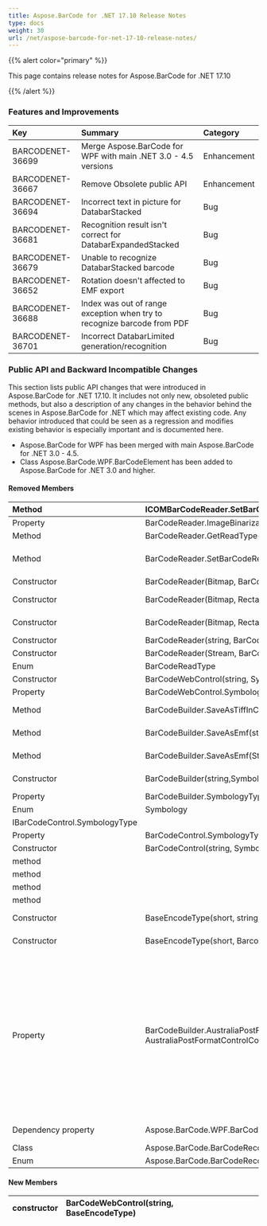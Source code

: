 ```yaml
---
title: Aspose.BarCode for .NET 17.10 Release Notes
type: docs
weight: 30
url: /net/aspose-barcode-for-net-17-10-release-notes/
---
```


{{% alert color="primary" %}} 

This page contains release notes for Aspose.BarCode for .NET 17.10

{{% /alert %}} 
### **Features and Improvements**

|**Key**|**Summary**|**Category**|
| :- | :- | :- |
|BARCODENET-36699|Merge Aspose.BarCode for WPF with main .NET 3.0 - 4.5 versions|Enhancement|
|BARCODENET-36667|Remove Obsolete public API|Enhancement|
|BARCODENET-36694|Incorrect text in picture for DatabarStacked|Bug|
|BARCODENET-36681|Recognition result isn't correct for DatabarExpandedStacked|Bug|
|BARCODENET-36679|Unable to recognize DatabarStacked barcode|Bug|
|BARCODENET-36652|Rotation doesn't affected to EMF export|Bug|
|BARCODENET-36688|Index was out of range exception when try to recognize barcode from PDF|Bug|
|BARCODENET-36701|Incorrect DatabarLimited generation/recognition|Bug|
### **Public API and Backward Incompatible Changes**
This section lists public API changes that were introduced in Aspose.BarCode for .NET 17.10. It includes not only new, obsoleted public methods, but also a description of any changes in the behavior behind the scenes in Aspose.BarCode for .NET which may affect existing code. Any behavior introduced that could be seen as a regression and modifies existing behavior is especially important and is documented here.

- Aspose.BarCode for WPF has been merged with main Aspose.BarCode for .NET 3.0 - 4.5.
- Class Aspose.BarCode.WPF.BarCodeElement has been added to Aspose.BarCode for .NET 3.0 and higher.
#### **Removed Members**

|Method|ICOMBarCodeReader.SetBarCodeReadType|Please use ICOMBarCodeReader.SetBarCodeReadType|
| :- | :- | :- |
|Property|BarCodeReader.ImageBinarizationHints|Please use ManualHints and RecognitionMode|
|Method|BarCodeReader.GetReadType()|Please use BarCodeReader.GetCodeType()|
|Method|BarCodeReader.SetBarCodeReadType()|Please use BarCodeReader.SetBarCodeReadType(BaseDecodeType type)|
|Constructor|BarCodeReader(Bitmap, BarCodeReadType)|Please use BarCodeReader(Bitmap, BaseDecodeType)|
|Constructor|BarCodeReader(Bitmap, Rectangle, BarCodeReadType)|Please use BarCodeReader(Bitmap, Rectangle, BaseDecodeType)|
|Constructor|BarCodeReader(Bitmap, Rectangle[], BarCodeReadType)|Please use BarCodeReader(Bitmap, Rectangle[], BaseDecodeType)|
|Constructor|BarCodeReader(string, BarCodeReadType)|Please use BarCodeReader(string, BaseDecodeType)|
|Constructor|BarCodeReader(Stream, BarCodeReadType)|Please use BarCodeReader(Stream, BaseDecodeType)|
|Enum|BarCodeReadType|Please use class DecodeType|
|Constructor|BarCodeWebControl(string, Symbology)|Please use BarCodeWebControl(string, BaseEncodeType)|
|Property|BarCodeWebControl.SymbologyType|Please use BarCodeWebControl.EncodeType|
|Method|BarCodeBuilder.SaveAsTiffInCMYK|Please use BarCodeBuilder.Save(string, BarCodeImageFormat.TiffInCmyk)|
|Method|BarCodeBuilder.SaveAsEmf(string)|Please use BarCodeBuilder.Save(string, BarCodeImageFormat.Emf)|
|Method|BarCodeBuilder.SaveAsEmf(Stream)|Please use BarCodeBuilder.Save(Stream, BarCodeImageFormat.Emf)|
|Constructor|BarCodeBuilder(string,Symbology)|Please use BarCodeBuilder(string codeText, BaseEncodeType type)|
|Property|BarCodeBuilder.SymbologyType|Please use BarCodeBuilder.EncodeType|
|Enum|Symbology|Please use class EncodeTypes|
|IBarCodeControl.SymbologyType| |Please use IBarCodeControl.EncodeType|
|Property|BarCodeControl.SymbologyType|Please use BarCodeControl.EncodeType|
|Constructor|BarCodeControl(string, Symbology)|Please use BarCodeControl(string, BaseEncodeType)|
|method| |BaseDecodeType.Convert(BarCodeReadType)|
|method| |BaseDecodeType.Convert(BaseDecodeType)|
|method| |BaseDecodeType.ConvertSingle(SingleDecodeType)|
|method| |BaseDecodeType.ConvertMulty(MultyDecodeType)|
|Constructor|BaseEncodeType(short, string, BarcodeClassifications)|Please use predefined supported encode types from class EncodeType|
|Constructor|BaseEncodeType(short, BarcodeClassifications)|Please use predefined supported encode types from class EncodeType|
|Property|BarCodeBuilder.AustraliaPostFormatControlCode and enum AustraliaPostFormatControlCode|<p>Please include format control code into the BarCodeBuilder.CodeText (e.g. builder.CodeText = \"1112345678\")<br>Following format codes are available in AustraliaPostFormat:</p><p>- Standard Customer BarCode - "0101"</p><p>- Reply Paid BarCode - "1112"</p><p>- Customer BarCode 2 - "1230"</p><p>- Customer BarCode 3 - "2002"</p><p>- Routing BarCode - "2221"</p><p>- Redirection - "3002"</p>|
|Dependency property|Aspose.BarCode.WPF.BarCodeElement.SymbologyTypeProperty|Please use Aspose.BarCode.WPF.BarCodeElement.EncodeTypeProperty|
|Class|Aspose.BarCode.BarCodeRecognition.Common.Algorithms.HistogramStatistic|has been removed as useless|
|Enum|Aspose.BarCode.BarCodeRecognition.RecognitionHints.ImageBinarization|has been removed as useless|
#### **New Members**

|constructor|BarCodeWebControl(string, BaseEncodeType)| |
| :- | :- | :- |
###
